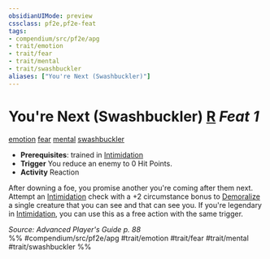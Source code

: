 ```yaml
---
obsidianUIMode: preview
cssclass: pf2e,pf2e-feat
tags:
- compendium/src/pf2e/apg
- trait/emotion
- trait/fear
- trait/mental
- trait/swashbuckler
aliases: ["You're Next (Swashbuckler)"]
---
```

# You're Next (Swashbuckler)  [R](/rules/core-rulebook/chapter-9-playing-the-game.md#Actions "Reaction") *Feat 1*  
[emotion](/rules/traits/emotion.md)  [fear](/rules/traits/fear.md)  [mental](/rules/traits/mental.md)  [swashbuckler](/rules/traits/swashbuckler-apg.md)  

- **Prerequisites**: trained in [Intimidation](/compendium/skills.md#Intimidation)
- **Trigger** You reduce an enemy to 0 Hit Points.
- **Activity** Reaction

After downing a foe, you promise another you're coming after them next. Attempt an [Intimidation](/compendium/skills.md#Intimidation) check with a +2 circumstance bonus to [Demoralize](/rules/actions/demoralize.md) a single creature that you can see and that can see you. If you're legendary in [Intimidation](/compendium/skills.md#Intimidation), you can use this as a free action with the same trigger.

*Source: Advanced Player's Guide p. 88*  
%% #compendium/src/pf2e/apg #trait/emotion #trait/fear #trait/mental #trait/swashbuckler %%